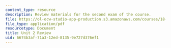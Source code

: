 ```yaml
---
content_type: resource
description: Review materials for the second exam of the course.
file: https://ol-ocw-studio-app-production.s3.amazonaws.com/courses/18-01-single-variable-calculus-fall-2006/6674b3af71a312ed81359e727d376ef1_exam2review.pdf
file_type: application/pdf
resourcetype: Document
title: Unit 2 Review
uid: 6674b3af-71a3-12ed-8135-9e727d376ef1
---
```

